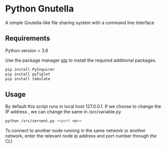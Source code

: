 # Python Gnutella

A simple Gnutella-like file sharing system with a command line interface

## Requirements

Python version > 3.6

Use the package manager [pip](https://pip.pypa.io/en/stable/) to install the required additional packages.

```bash
pip install PyInquirer
pip install pyfiglet
pip install tabulate
```

## Usage

By default this script runs in local host 127.0.0.1. If we choose to change the IP address , we can change the same in /src/variable.py

```bash
python /src/servent.py <<port no>>
```

To connect to another node running in the same network or another network, enter the relevant node ip address and port number through the CLI
